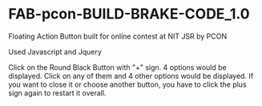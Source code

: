 # FAB-pcon-BUILD-BRAKE-CODE_1.0
Floating Action Button built for online contest at NIT JSR by PCON




   Used Javascript and Jquery
   
   Click on the Round Black Button with "+" sign. 4 options would be displayed. Click on any of them and 4 other options would be displayed. 
   If you want to close it or choose another button, you have to click the plus sign again to restart it overall.
